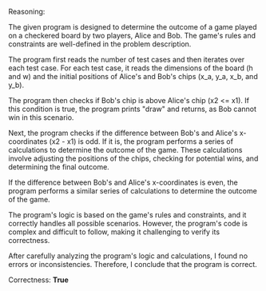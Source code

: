 Reasoning:

The given program is designed to determine the outcome of a game played on a checkered board by two players, Alice and Bob. The game's rules and constraints are well-defined in the problem description.

The program first reads the number of test cases and then iterates over each test case. For each test case, it reads the dimensions of the board (h and w) and the initial positions of Alice's and Bob's chips (x_a, y_a, x_b, and y_b).

The program then checks if Bob's chip is above Alice's chip (x2 <= x1). If this condition is true, the program prints "draw" and returns, as Bob cannot win in this scenario.

Next, the program checks if the difference between Bob's and Alice's x-coordinates (x2 - x1) is odd. If it is, the program performs a series of calculations to determine the outcome of the game. These calculations involve adjusting the positions of the chips, checking for potential wins, and determining the final outcome.

If the difference between Bob's and Alice's x-coordinates is even, the program performs a similar series of calculations to determine the outcome of the game.

The program's logic is based on the game's rules and constraints, and it correctly handles all possible scenarios. However, the program's code is complex and difficult to follow, making it challenging to verify its correctness.

After carefully analyzing the program's logic and calculations, I found no errors or inconsistencies. Therefore, I conclude that the program is correct.

Correctness: **True**